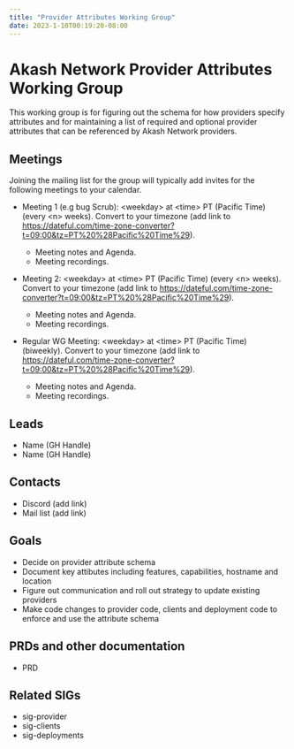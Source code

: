 ```yaml
---
title: "Provider Attributes Working Group"
date: 2023-1-10T00:19:20-08:00
---
```


# Akash Network Provider Attributes Working Group

This working group is for figuring out the schema for how providers specify attributes and for maintaining a list of required and optional provider attributes that can be referenced by Akash Network providers.

## Meetings

Joining the mailing list for the group will typically add invites for the following meetings to your calendar.

- Meeting 1 (e.g bug Scrub): \<weekday\> at \<time\> PT (Pacific Time) (every \<n\> weeks). Convert to your timezone (add link to https://dateful.com/time-zone-converter?t=09:00&tz=PT%20%28Pacific%20Time%29).
  
  - Meeting notes and Agenda.
  - Meeting recordings.

- Meeting 2: \<weekday\> at \<time\> PT (Pacific Time) (every \<n\> weeks). Convert to your timezone (add link to https://dateful.com/time-zone-converter?t=09:00&tz=PT%20%28Pacific%20Time%29).
  
  - Meeting notes and Agenda.
  - Meeting recordings.

- Regular WG Meeting: \<weekday\> at \<time\> PT (Pacific Time) (biweekly). Convert to your timezone (add link to https://dateful.com/time-zone-converter?t=09:00&tz=PT%20%28Pacific%20Time%29).

  - Meeting notes and Agenda.
  - Meeting recordings.

## Leads

  - Name (GH Handle)
  - Name (GH Handle)

## Contacts

- Discord (add link)
- Mail list (add link)

## Goals

- Decide on provider attribute schema
- Document key attibutes including features, capabilities, hostname and location
- Figure out communication and roll out strategy to update existing providers
- Make code changes to provider code, clients and deployment code to enforce and use the attribute schema


## PRDs and other documentation
- PRD


## Related SIGs

- sig-provider
- sig-clients
- sig-deployments
